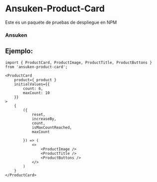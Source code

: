 # Ansuken-Product-Card

Este es un paquete de pruebas de despliegue en NPM

### Ansuken

## Ejemplo:
```
import { ProductCard, ProductImage, ProductTitle, ProductButtons } from 'ansuken-product-card';
```
```
<ProductCard 
    product={ product }
    initialValues={{
        count: 6,
        maxCount: 10
    }}
>
    {
        ({
            reset,
            increaseBy,
            count,
            isMaxCountReached,
            maxCount

        }) => (
            <>
                <ProductImage />
                <ProductTitle />
                <ProductButtons />
            </>
        )
    }
</ProductCard>
```